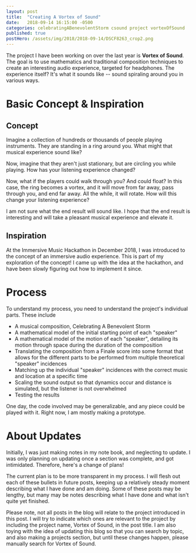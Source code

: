 ```yaml
---
layout: post
title:  "Creating A Vortex of Sound"
date:   2018-09-14 16:15:00 -0500
categories: celebratingABenevolentStorm csound project vortexOfSound
published: true
postHero: /assets/img/2018/2018-09-14/DSCF8263_crop2.png
---
```


The project I have been working on over the last year is **Vortex of Sound**.
The goal is to use mathematics and traditional composition techniques to create an interesting audio experience,
targeted for headphones. The experience itself? It's what it sounds like -- sound
spiraling around you in various ways.

# Basic Concept & Inspiration

## Concept
Imagine a collection of hundreds or thousands of people playing instruments.
They are standing in a ring around you. What might that musical experience sound like?

Now, imagine that they aren't just stationary, but are circling you while playing.
How has your listening experience changed?

Now, what if the players could walk through you? And could float?
In this case, the ring becomes a vortex, and it will move from far away,
pass through you, and end far away. All the while, it will rotate.
How will this change your listening experience?

I am not sure what the end result will sound like.
I hope that the end result is interesting and will take a pleasant musical experience and elevate it.

## Inspiration
At the Immersive Music Hackathon in December 2018, I was introduced to the concept of an immersive audio experience.
This is part of my exploration of the concept!
I came up with the idea at the hackathon, and have been slowly figuring out how to implement it since.  

# Process

To understand my process, you need to understand the project's individual parts.
These include
- A musical composition, Celebrating A Benevolent Storm
- A mathematical model of the initial starting point of each "speaker"
- A mathematical model of the motion of each "speaker", detailing its motion through space during the duration of the composition
- Translating the composition from a Finale score into some format that allows for the different parts to be performed from multiple theoretical "speaker" incidences
- Matching up the individual "speaker" incidences with the correct music and location at a specific time
- Scaling the sound output so that dynamics occur and distance is simulated, but the listener is not overwhelmed
- Testing the results

One day, the code involved may be generalizable, and any piece could be played with it.
Right now, I am mostly making a prototype.

# About Updates
Initially, I was just making notes in my note book, and neglecting to update.
I was only planning on updating once a section was complete, and got intimidated.
Therefore, here's a change of plans!

The current plan is to be more transparent in my process.
I will flesh out each of these bullets in future posts,
keeping up a relatively steady moment describing what I have done and am doing.
Some of these posts may be lengthy, but many may be notes describing what I have done and
what isn't quite yet finished.  

Please note, not all posts in the blog will relate to the project introduced in this post.
I will try to indicate which ones are relevant to the project by including the project name,
Vortex of Sound, in the post title.
I am also toying with the idea of updating this blog so that you can search by topic, and also making a projects section, but until these changes happen, please manually search for Vortex of Sound.
